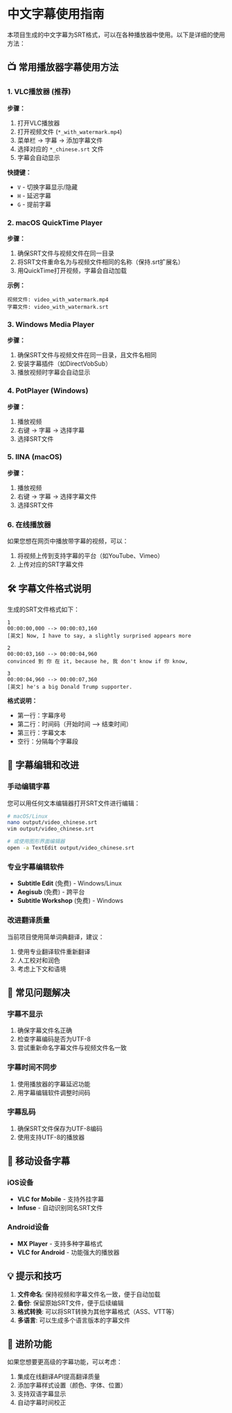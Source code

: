 # 中文字幕使用指南

本项目生成的中文字幕为SRT格式，可以在各种播放器中使用。以下是详细的使用方法：

## 📺 常用播放器字幕使用方法

### 1. VLC播放器 (推荐)
**步骤：**
1. 打开VLC播放器
2. 打开视频文件 (`*_with_watermark.mp4`)
3. 菜单栏 → 字幕 → 添加字幕文件
4. 选择对应的 `*_chinese.srt` 文件
5. 字幕会自动显示

**快捷键：**
- `V` - 切换字幕显示/隐藏
- `H` - 延迟字幕
- `G` - 提前字幕

### 2. macOS QuickTime Player
**步骤：**
1. 确保SRT文件与视频文件在同一目录
2. 将SRT文件重命名为与视频文件相同的名称（保持.srt扩展名）
3. 用QuickTime打开视频，字幕会自动加载

**示例：**
```
视频文件: video_with_watermark.mp4
字幕文件: video_with_watermark.srt
```

### 3. Windows Media Player
**步骤：**
1. 确保SRT文件与视频文件在同一目录，且文件名相同
2. 安装字幕插件（如DirectVobSub）
3. 播放视频时字幕会自动显示

### 4. PotPlayer (Windows)
**步骤：**
1. 播放视频
2. 右键 → 字幕 → 选择字幕
3. 选择SRT文件

### 5. IINA (macOS)
**步骤：**
1. 播放视频
2. 右键 → 字幕 → 选择字幕文件
3. 选择SRT文件

### 6. 在线播放器
如果您想在网页中播放带字幕的视频，可以：
1. 将视频上传到支持字幕的平台（如YouTube、Vimeo）
2. 上传对应的SRT字幕文件

## 🛠️ 字幕文件格式说明

生成的SRT文件格式如下：
```
1
00:00:00,000 --> 00:00:03,160
[英文] Now, I have to say, a slightly surprised appears more

2
00:00:03,160 --> 00:00:04,960
convinced 到 你 在 it, because he, 我 don't know if 你 know,

3
00:00:04,960 --> 00:00:07,360
[英文] he's a big Donald Trump supporter.
```

**格式说明：**
- 第一行：字幕序号
- 第二行：时间码（开始时间 --> 结束时间）
- 第三行：字幕文本
- 空行：分隔每个字幕段

## 📝 字幕编辑和改进

### 手动编辑字幕
您可以用任何文本编辑器打开SRT文件进行编辑：
```bash
# macOS/Linux
nano output/video_chinese.srt
vim output/video_chinese.srt

# 或使用图形界面编辑器
open -a TextEdit output/video_chinese.srt
```

### 专业字幕编辑软件
- **Subtitle Edit** (免费) - Windows/Linux
- **Aegisub** (免费) - 跨平台
- **Subtitle Workshop** (免费) - Windows

### 改进翻译质量
当前项目使用简单词典翻译，建议：
1. 使用专业翻译软件重新翻译
2. 人工校对和润色
3. 考虑上下文和语境

## 🔧 常见问题解决

### 字幕不显示
1. 确保字幕文件名正确
2. 检查字幕编码是否为UTF-8
3. 尝试重新命名字幕文件与视频文件名一致

### 字幕时间不同步
1. 使用播放器的字幕延迟功能
2. 用字幕编辑软件调整时间码

### 字幕乱码
1. 确保SRT文件保存为UTF-8编码
2. 使用支持UTF-8的播放器

## 📱 移动设备字幕

### iOS设备
- **VLC for Mobile** - 支持外挂字幕
- **Infuse** - 自动识别同名SRT文件

### Android设备
- **MX Player** - 支持多种字幕格式
- **VLC for Android** - 功能强大的播放器

## 💡 提示和技巧

1. **文件命名**: 保持视频和字幕文件名一致，便于自动加载
2. **备份**: 保留原始SRT文件，便于后续编辑
3. **格式转换**: 可以将SRT转换为其他字幕格式（ASS、VTT等）
4. **多语言**: 可以生成多个语言版本的字幕文件

## 🚀 进阶功能

如果您想要更高级的字幕功能，可以考虑：
1. 集成在线翻译API提高翻译质量
2. 添加字幕样式设置（颜色、字体、位置）
3. 支持双语字幕显示
4. 自动字幕时间校正 